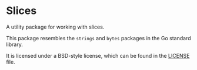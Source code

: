 # Slices
A utility package for working with slices.

This package resembles the `strings` and `bytes` packages in the Go standard library.

It is licensed under a BSD-style license, which can be found in the [LICENSE](https://github.com/vorduin/slices/blob/main/LICENSE) file.
